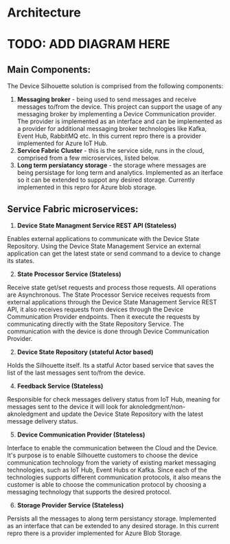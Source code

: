 # Architecture



# TODO: ADD DIAGRAM HERE

## Main Components:

The Device Silhouette solution is comprised from the following components:

1. **Messaging broker** - being used to send messages and receive messages to/from the device. This project can support the usage of any messaging broker by implementing a Device Communication provider. The provider is implemented as an interface and can be implemented as a provider for additional messaging broker technologies like Kafka, Event Hub, RabbitMQ etc. In this current repro there is a provider implemented for Azure IoT Hub. 
2. **Service Fabric Cluster** - this is the service side, runs in the cloud, comprised from a few microservices, listed below.
3. **Long term persiatancy storage** - the storage where messages are being persistage for long term and analytics. Implemented as an iterface so it can be extended to suppot any desired storage. Currently implemented in this repro for Azure blob storage.

## Service Fabric microservices:

1. **Device State Managment Service REST API (Stateless)**

  Enables external applications to communicate with the Device State Repository. Using the Device State Management Service an external application can get the latest state or send command to a device to change its states.
  
2. **State Processor Service (Stateless)**

  Receive state get/set requests and process those requests. All operations are Asynchronous. The State Processor Service receives requests from external applications through the Device State Management Service REST API, it also receives requests from devices through the Device Communication Provider endpoints. Then it execute the requests by communicating directly with the State Repository Service. The communication with the device is done through Device Communication Provider.
  
2. **Device State Repository (stateful Actor based)**

  Holds the Silhouette itself. Its a statful Actor based service that saves the list of the last messages sent to/from the device. 

4. **Feedback Service (Stateless)**

  Responsible for check messages delivery status from IoT Hub, meaning for messages sent to the device it will look for aknoledgment/non-aknoledgment and update the Device State Repository with the latest message delivery status.
  
5. **Device Communication Provider (Stateless)**
  
  Interface to enable the communication between the Cloud and the Device. It's purpose is to enable Silhouette customers to choose the device communication technology from the variety of existing market messaging technologies, such as IoT Hub, Event Hubs or Kafka. Since each of the technologies supports different communication protocols, it also means the customer is able to choose the communication protocol by choosing a messaging technology that supports the desired protocol.

6. **Storage Provider Service (Stateless)**

  Persists all the messages to along term persistancy storage. Implemented as an interface that can be extended to any desired storage. In this current repro there is a provider implemented for Azure Blob Storage. 











